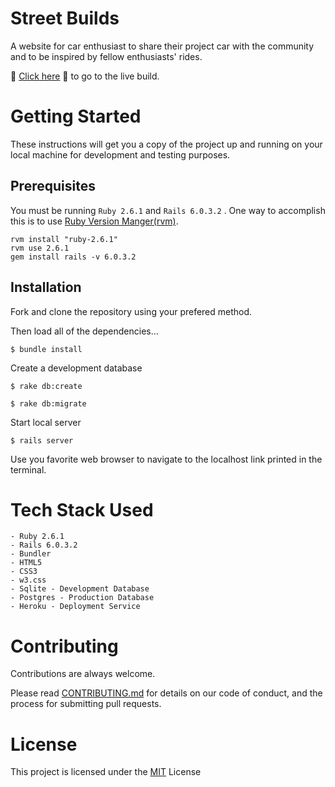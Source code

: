 # Street Builds

A website for car enthusiast to share their project car with the community and to be inspired by fellow enthusiasts' rides. 

🔰 [Click here](https://streetbuilds.herokuapp.com) 🔰 to go to the live build.

# Getting Started 

These instructions will get you a copy of the project up and running on your local machine for development and testing purposes.

## Prerequisites

You must be running `Ruby 2.6.1` and `Rails 6.0.3.2` . One way to accomplish this is to use [Ruby Version Manger(rvm)](https://rvm.io/rvm/install).

    rvm install "ruby-2.6.1"
    rvm use 2.6.1
    gem install rails -v 6.0.3.2


## Installation 

Fork and clone the repository using your prefered method. 

Then load all of the dependencies...

    $ bundle install 

Create a development database 

    $ rake db:create 

    $ rake db:migrate 

Start local server 

    $ rails server

Use you favorite web browser to navigate to the localhost link printed in the terminal.

# Tech Stack Used 

    - Ruby 2.6.1 
    - Rails 6.0.3.2
    - Bundler 
    - HTML5
    - CSS3
    - w3.css
    - Sqlite - Development Database
    - Postgres - Production Database 
    - Heroku - Deployment Service 

# Contributing

Contributions are always welcome.

Please read [CONTRIBUTING.md](https://gist.github.com/PurpleBooth/b24679402957c63ec426) for details on our code of conduct, and the process for submitting pull requests.

# License

This project is licensed under the [MIT](https://opensource.org/licenses/MIT) License

